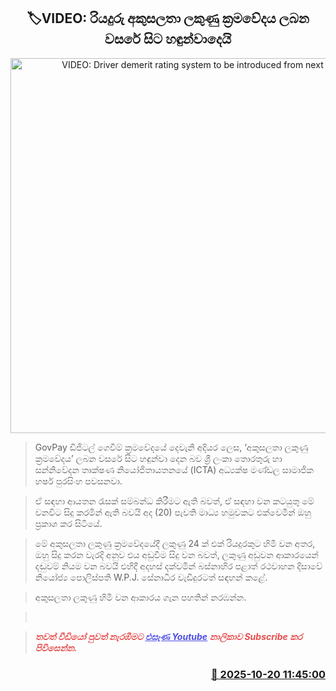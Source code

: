 <p align='center'><b><h2 align='center' title='VIDEO: Driver demerit rating system to be introduced from next year'>🏷VIDEO: රියදුරු අකුසලතා ලකුණු ක්‍රමවේදය ලබන වසරේ සිට හඳුන්වාදෙයි</h2></b></p>
<p align='center'><img src='https://helakuru.sgp1.cdn.digitaloceanspaces.com/esana/images/lib/senadeera-jk.jpg' width='600' alt='VIDEO: Driver demerit rating system to be introduced from next year'></p>

> GovPay ඩිජිටල් ගෙවීම් ක්‍රමවේදයේ දෙවැනි අදියර ලෙස, ‘අකුසලතා ලකුණු ක්‍රමවේදය’ ලබන වසරේ සිට හඳුන්වා දෙන බව ශ්‍රී ලංකා තොරතුරු හා සන්නිවේදන තාක්ෂණ නියෝජිතායතනයේ (ICTA) අධ්‍යක්ෂ මණ්ඩල සාමාජික හර්ෂ පුරසිංහ පවසනවා.

> ඒ සඳහා ආයතන රැසක් සම්බන්ධ කිරීමට ඇති බවත්, ඒ සඳහා වන කටයුතු මේ වනවිට සිදු කරමින් ඇති බවයි අද (20) පැවති මාධ්‍ය හමුවකට එක්වෙමින් ඔහු ප්‍රකාශ කර සිටියේ.

> මේ අකුසලතා ලකුණු ක්‍රමවේදයේදී ලකුණු 24 ක් එක් රියදුරකුට හිමි වන අතර, ඔහු සිදු කරන වැරදි අනුව එය අඩුවීම සිදු වන බවත්, ලකුණු අඩුවන ආකාරයෙන් දඬුවම් නියම වන බවයි එහිදී අදහස් දක්වමින් බස්නාහිර පළාත් රථවාහන දිසාවේ නියෝජ්‍ය පොලිස්පති W.P.J. සේනාධීර වැඩිදුරටත් සඳහන් කළේ.

> අකුසලතා ලකුණු හිමි වන ආකාරය ගැන පහතින් නරඹන්න.

>  

> <span style='color:#e64d4d'><em><span><strong>තවත් වීඩියෝ පුවත් නැරඹීමට </strong></span></em></span><a href='https://youtube.com/@esanamedia?si=UZCWEZmqFcpzlvdV'><span style='color:#4d4de6'><em><span><strong><u>එසැණ Youtube</u></strong></span></em></span></a><span style='color:#e64d4d'><em><span><strong> නාලිකාව Subscribe කර පිවිසෙන්න.</strong></span></em></span>



<h3 align='right'><a href='https://www.helakuru.lk/esana/p/114603/'>📅 2025-10-20 11:45:00</a></h3>
